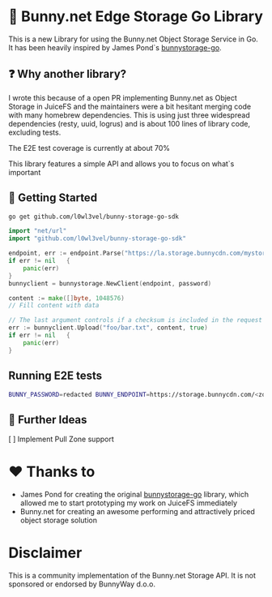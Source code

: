 # 🐇 Bunny.net Edge Storage Go Library

This is a new Library for using the Bunny.net Object Storage Service in Go. It has been heavily inspired by James Pond`s [bunnystorage-go](https://sr.ht/~jamesponddotco/bunnystorage-go/).


## ❓ Why another library?

I wrote this because of a open PR implementing Bunny.net as Object Storage in JuiceFS and the maintainers were a bit hesitant merging code with many homebrew dependencies. This is using just three widespread dependencies (resty, uuid, logrus) and is about 100 lines of library code, excluding tests.

The E2E test coverage is currently at about 70%

This library features a simple API and allows you to focus on what`s important


## 🦾 Getting Started

```bash
go get github.com/l0wl3vel/bunny-storage-go-sdk
```

```go
import "net/url"
import "github.com/l0wl3vel/bunny-storage-go-sdk"

endpoint, err := endpoint.Parse("https://la.storage.bunnycdn.com/mystoragezone/")
if err != nil	{
    panic(err)
}
bunnyclient = bunnystorage.NewClient(endpoint, password)

content := make([]byte, 1048576)
// Fill content with data

// The last argument controls if a checksum is included in the request
err := bunnyclient.Upload("foo/bar.txt", content, true)
if err != nil 	{
	panic(err)
}

```

## Running E2E tests

```bash
BUNNY_PASSWORD=redacted BUNNY_ENDPOINT=https://storage.bunnycdn.com/<zone-name> go test ./... -v
```

## 🤔 Further Ideas

[ ] Implement Pull Zone support


# ❤️ Thanks to

- James Pond for creating the original [bunnystorage-go](https://sr.ht/~jamesponddotco/bunnystorage-go/) library, which allowed me to start prototyping my work on JuiceFS immediately
- Bunny.net for creating an awesome performing and attractively priced object storage solution

# Disclaimer

This is a community implementation of the Bunny.net Storage API. It is not sponsored or endorsed by BunnyWay d.o.o.
